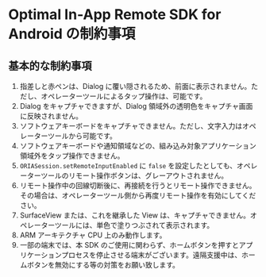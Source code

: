 # Optimal In-App Remote SDK for Android の制約事項

## 基本的な制約事項
 1. 指差しと赤ペンは、Dialog に覆い隠されるため、前面に表示されません。ただし、オペレーターツールによるタップ操作は、可能です。
 2. Dialog をキャプチャできますが、Dialog 領域外の透明色をキャプチャ画面に反映されません。
 3. ソフトウェアキーボードをキャプチャできません。ただし、文字入力はオペレーターツールから可能です。
 4. ソフトウェアキーボードや通知領域などの、組み込み対象アプリケーション領域外をタップ操作できません。
 5. `ORIASession.setRemoteInputEnabled` に `false` を設定したとしても、オペレーターツールのリモート操作ボタンは、グレーアウトされません。
 6. リモート操作中の回線切断後に、再接続を行うとリモート操作できません。その場合は、オペレーターツール側から再度リモート操作を有効にしてください。
 7. SurfaceView または、これを継承した View は、キャプチャできません。オペレーターツールには、単色で塗りつぶされて表示されます。
 8. ARM アーキテクチャ CPU 上のみ動作します。
 9. 一部の端末では、本 SDK のご使用に関わらず、ホームボタンを押すとアプリケーションプロセスを停止させる端末がございます。遠隔支援中は、ホームボタンを無効にする等の対策をお願い致します。
